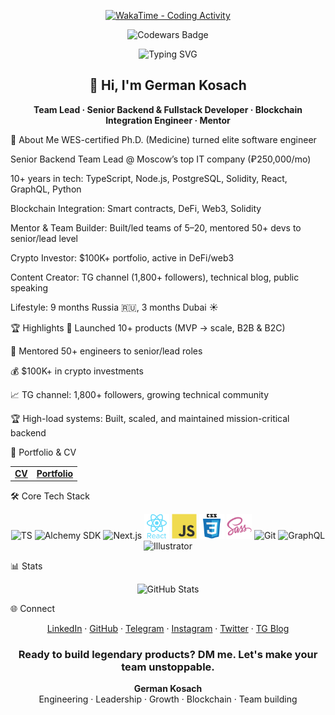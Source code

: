 <p align="center"> <a href="https://wakatime.com/@5fc62e08-4e5e-4073-96b9-1543b53b93bc"> <img src="https://wakatime.com/badge/user/5fc62e08-4e5e-4073-96b9-1543b53b93bc.svg" alt="WakaTime - Coding Activity" /> </a> </p>  <p align="center"> <img src="https://www.codewars.com/users/Spacylion/badges/micro" alt="Codewars Badge" /> </p> <p align="center"> <img src="https://readme-typing-svg.herokuapp.com?color=%2336BCF7&center=true&lines=German+Kosach+%7C+Team+Lead+%7C+Backend+Expert+%7C+Blockchain+Engineer" alt="Typing SVG" /> </p> <h2 align="center">👋 Hi, I'm German Kosach</h2> <p align="center"><b>Team Lead · Senior Backend & Fullstack Developer · Blockchain Integration Engineer · Mentor</b></p>
🚀 About Me
WES-certified Ph.D. (Medicine) turned elite software engineer

Senior Backend Team Lead @ Moscow’s top IT company (₽250,000/mo)

10+ years in tech: TypeScript, Node.js, PostgreSQL, Solidity, React, GraphQL, Python

Blockchain Integration: Smart contracts, DeFi, Web3, Solidity

Mentor & Team Builder: Built/led teams of 5–20, mentored 50+ devs to senior/lead level

Crypto Investor: $100K+ portfolio, active in DeFi/web3

Content Creator: TG channel (1,800+ followers), technical blog, public speaking

Lifestyle: 9 months Russia 🇷🇺, 3 months Dubai ☀️

🏆 Highlights
🚀 Launched 10+ products (MVP → scale, B2B & B2C)

🏅 Mentored 50+ engineers to senior/lead roles

💰 $100K+ in crypto investments

📈 TG channel: 1,800+ followers, growing technical community

🏆 High-load systems: Built, scaled, and maintained mission-critical backend

💼 Portfolio & CV
<table align="center"> <tr> <td align="center"><a href="https://app.rezi.ai/s/MJKmB4pSq8tAprLSNYR4"><b>CV</b></a></td> <td align="center"><a href="https://drdev.tech/"><b>Portfolio</b></a></td> </tr> </table>
🛠️ Core Tech Stack
<p align="center"> <img src="https://titrias.com/files/2022/04/typescript.png" alt="TS" width="40" /> <img src="https://moralis.io/wp-content/uploads/2022/08/Alchemy_Logo.jpg" alt="Alchemy SDK" width="60" /> <img src="https://img.shields.io/badge/-Next.js-000000?style=flat-square&logo=next.js" alt="Next.js" width="80" /> <img src="https://raw.githubusercontent.com/devicons/devicon/master/icons/react/react-original-wordmark.svg" alt="React" width="40" /> <img src="https://raw.githubusercontent.com/devicons/devicon/master/icons/javascript/javascript-original.svg" alt="JavaScript" width="40" /> <img src="https://raw.githubusercontent.com/devicons/devicon/master/icons/css3/css3-original-wordmark.svg" alt="CSS" width="40" /> <img src="https://raw.githubusercontent.com/devicons/devicon/master/icons/sass/sass-original.svg" alt="SASS" width="40" /> <img src="https://www.vectorlogo.zone/logos/git-scm/git-scm-icon.svg" alt="Git" width="40" /> <img src="https://www.vectorlogo.zone/logos/graphql/graphql-icon.svg" alt="GraphQL" width="40" /> <img src="https://www.vectorlogo.zone/logos/adobe_illustrator/adobe_illustrator-icon.svg" alt="Illustrator" width="40" /> </p>
📊 Stats
<p align="center"> <img src="https://github-readme-stats.vercel.app/api?username=gkosach&show_icons=true&count_private=true&hide=prs&theme=radical" alt="GitHub Stats" /> </p>
🌐 Connect
<p align="center"> <a href="https://www.linkedin.com/in/german-kosach/">LinkedIn</a> · <a href="https://github.com/gkosach">GitHub</a> · <a href="https://t.me/drdev">Telegram</a> · <a href="https://www.instagram.com/duckb.yte/">Instagram</a> · <a href="https://twitter.com/spacylion">Twitter</a> · <a href="https://t.me/duckbyte">TG Blog</a> </p> <h3 align="center">Ready to build legendary products? DM me. Let's make your team unstoppable.</h3> <p align="center"><b>German Kosach</b><br> Engineering · Leadership · Growth · Blockchain · Team building</p>
